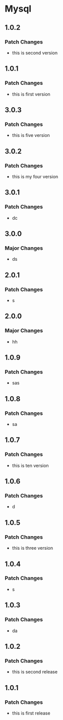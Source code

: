 # Mysql

## 1.0.2

### Patch Changes

- this is second version

## 1.0.1

### Patch Changes

- this is first version

## 3.0.3

### Patch Changes

- this is five version

## 3.0.2

### Patch Changes

- this is my four version

## 3.0.1

### Patch Changes

- dc

## 3.0.0

### Major Changes

- ds

## 2.0.1

### Patch Changes

- s

## 2.0.0

### Major Changes

- hh

## 1.0.9

### Patch Changes

- sas

## 1.0.8

### Patch Changes

- sa

## 1.0.7

### Patch Changes

- this is ten version

## 1.0.6

### Patch Changes

- d

## 1.0.5

### Patch Changes

- this is three version

## 1.0.4

### Patch Changes

- s

## 1.0.3

### Patch Changes

- da

## 1.0.2

### Patch Changes

- this is second release

## 1.0.1

### Patch Changes

- this is first release
